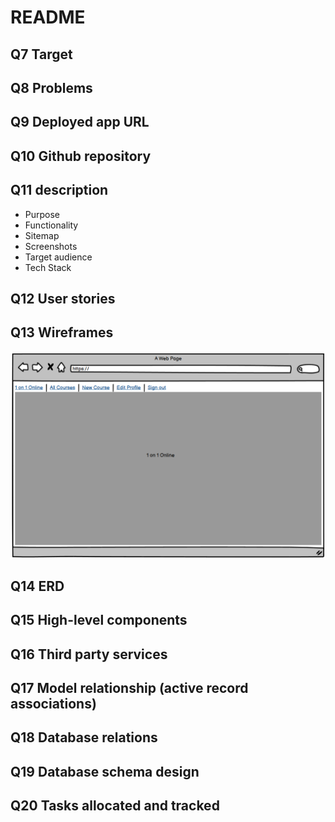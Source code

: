# README
## Q7 Target

## Q8 Problems

## Q9 Deployed app URL

## Q10 Github repository

## Q11 description
- Purpose
- Functionality
- Sitemap
- Screenshots
- Target audience
- Tech Stack

## Q12 User stories

## Q13 Wireframes
![](docs/WF_Home.png)

## Q14 ERD

## Q15 High-level components

## Q16 Third party services

## Q17 Model relationship (active record associations)

## Q18 Database relations

## Q19 Database schema design

## Q20 Tasks allocated and tracked
